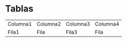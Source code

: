 # Tablas
<table>
<tr>
<td>Columna1</td>
<td>Columna2</td>
<td>Columna3</td>
<td>Columna4</td>
</tr>
<tr>
<td>Fila1</td>
<td>Fila</td>
<td>Fila3</td>
<td>Fila</td>
</tr>
</table>

